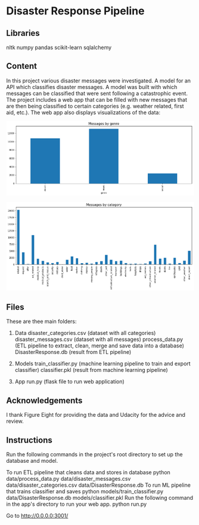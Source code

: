 # Disaster Response Pipeline

## Libraries
nltk
numpy
pandas
scikit-learn
sqlalchemy

## Content
In this project various disaster messages were investigated. A model for an API which classifies disaster messages. A model was built with which messages can be classified that were sent following a catastrophic event. The project includes a web app that can be filled with new messages that are then being classified to certain categories (e.g. weather related, first aid, etc.). The web app also displays visualizations of the data:

![Messages_by genre](/images/Messages_Genre.png)

![Messages_by category](/images/Messages_category.png)

## Files
These are thee main folders:

1. Data
disaster_categories.csv (dataset with all categories)
disaster_messages.csv (dataset with all messages)
process_data.py (ETL pipeline to extract, clean, merge and save data into a database)
DisasterResponse.db (result from ETL pipeline)

2. Models
train_classifier.py (machine learning pipeline to train and export classifier)
classifier.pkl (result from machine learning pipeline)

3. App
run.py (flask file to run web application)

## Acknowledgements
I thank Figure Eight for providing the data and Udacity for the advice and review.

## Instructions
Run the following commands in the project's root directory to set up the database and model.

To run ETL pipeline that cleans data and stores in database python data/process_data.py data/disaster_messages.csv data/disaster_categories.csv data/DisasterResponse.db
To run ML pipeline that trains classifier and saves python models/train_classifier.py data/DisasterResponse.db models/classifier.pkl
Run the following command in the app's directory to run your web app. python run.py

Go to http://0.0.0.0:3001/

